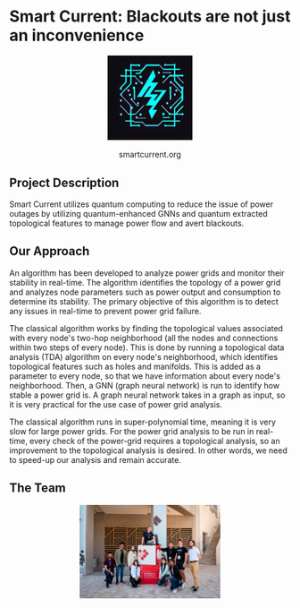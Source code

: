 <h1 id="sample-markdown" text-align: center>
  Smart Current: Blackouts are not just an inconvenience
</h1>
<p align="center">
  <img src="images/logo.jpg"
  width=30%/>
</p>
<p align="center">
  smartcurrent.org
</p>


## Project Description

Smart Current utilizes quantum computing to reduce the issue of power outages by utilizing quantum-enhanced GNNs and quantum extracted topological features to manage power flow and avert blackouts.


## Our Approach

An algorithm has been developed to analyze power grids and monitor their stability in real-time. The algorithm identifies the topology of a power grid and analyzes node parameters such as power output and consumption to determine its stability. The primary objective of this algorithm is to detect any issues in real-time to prevent power grid failure.

The classical algorithm works by finding the topological values associated with every node's two-hop neighborhood (all the nodes and connections within two steps of every node). This is done by running a topological data analysis (TDA) algorithm on every node's neighborhood, which identifies topological features such as holes and manifolds. This is added as a parameter to every node, so that we have information about every node's neighborhood. Then, a GNN (graph neural network) is run to identify how stable a power grid is. A graph neural network takes in a graph as input, so it is very practical for the use case of power grid analysis. 

The classical algorithm runs in super-polynomial time, meaning it is very slow for large power grids. For the power grid analysis to be run in real-time, every check of the power-grid requires a topological analysis, so an improvement to the topological analysis is desired. In other words, we need to speed-up our analysis and remain accurate. 


## The Team
<p align="center">
  <img src="images/team.jpg"
  width=50%/>
</p>
